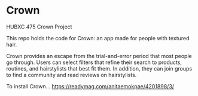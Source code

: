 # Crown
HUBXC 475 Crown Project

This repo holds the code for Crown: an app made for people with textured hair.

Crown provides an escape from the trial-and-error period that most people go through. Users can select filters that refine their search to products, routines, and hairstylists that best fit them. In addition, they can join groups to find a community and read reviews on hairstylists.

To install Crown...
https://readymag.com/anitaemokpae/4201898/3/
